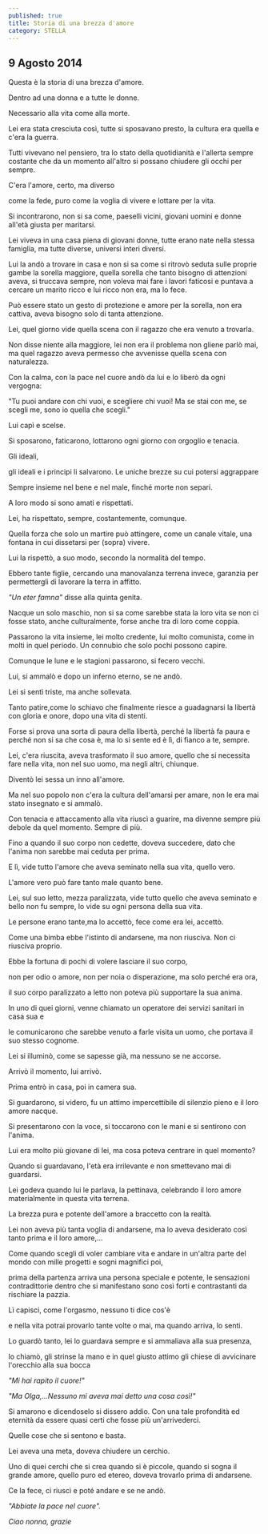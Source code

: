 ```yaml
---
published: true
title: Storia di una brezza d'amore
category: STELLA
---
```

## 9 Agosto 2014

Questa è la storia di una brezza d'amore.

Dentro ad una donna e a tutte le donne.

Necessario alla vita come alla morte.

Lei era stata cresciuta così, tutte si sposavano presto, la cultura era quella e c'era la guerra.

Tutti vivevano nel pensiero, tra lo stato della quotidianità e l'allerta sempre costante che da un momento all'altro si possano chiudere gli occhi per sempre.

C'era l'amore, certo, ma diverso

come la fede, puro come la voglia di vivere e lottare per la vita.

Si incontrarono, non si sa come, paeselli vicini, giovani uomini e donne all'età giusta per maritarsi. 

Lei viveva in una casa piena di giovani donne, tutte erano nate nella stessa famiglia, ma tutte diverse, universi interi diversi.

Lui la andò a trovare in casa e non si sa come si ritrovò seduta sulle proprie gambe la sorella maggiore, quella sorella che tanto bisogno di attenzioni aveva, si truccava sempre, non voleva mai fare i lavori faticosi e puntava a cercare un marito ricco e lui ricco non era, ma lo fece.

Può essere stato un gesto di protezione e amore per la sorella, non era cattiva, aveva bisogno solo di tanta attenzione.

Lei, quel giorno vide quella scena con il ragazzo che era venuto a trovarla.

Non disse niente alla maggiore, lei non era il problema non gliene parlò mai, ma quel ragazzo aveva permesso che avvenisse quella scena con naturalezza.

Con la calma, con la pace nel cuore andò da lui e lo liberò da ogni vergogna:

"Tu puoi andare con chi vuoi, e scegliere chi vuoi! Ma se stai con me, se scegli me, sono io quella che scegli."

Lui capì e scelse. 

Si sposarono, faticarono, lottarono ogni giorno con orgoglio e tenacia. 

Gli ideali,

gli ideali e i principi li salvarono. Le uniche brezze su cui potersi aggrappare

Sempre insieme nel bene e nel male, finché morte non separi.

A loro modo si sono amati e rispettati.

Lei, ha rispettato, sempre, costantemente, comunque. 

Quella forza che solo un martire può attingere, come un canale vitale, una fontana in cui dissetarsi per (sopra) vivere. 

Lui la rispettò, a suo modo, secondo la normalità del tempo.

Ebbero tante figlie, cercando una manovalanza terrena invece, garanzia per permettergli di lavorare la terra in affitto.

_"Un eter famna"_  disse alla quinta genita.

Nacque un solo maschio, non si sa come sarebbe stata la loro vita se non ci fosse stato, anche culturalmente, forse anche tra di loro come coppia.

Passarono la vita insieme, lei molto credente, lui molto comunista, come in molti in quel periodo. Un connubio che solo pochi possono capire.

Comunque le lune e le stagioni passarono, si fecero vecchi.

Lui, si ammalò e dopo un inferno eterno,
se ne andò.

Lei si sentì triste, ma anche sollevata.

Tanto patire,come lo schiavo che finalmente riesce a guadagnarsi la libertà con gloria e onore, dopo una vita di stenti. 

Forse si prova una sorta di paura della libertà, perché la libertà fa paura e perché non si sa che cosa è, ma lo si sente ed è lì, di fianco a te, sempre.

Lei, c'era riuscita, aveva trasformato il suo amore, quello che si necessita fare nella vita, non nel suo uomo, ma negli altri, chiunque. 

Diventò lei sessa un inno all'amore.

Ma nel suo popolo non c'era la cultura dell'amarsi per amare, non le era mai stato insegnato e si ammalò.

Con tenacia e attaccamento alla vita riuscì a guarire, ma divenne sempre più debole da quel momento. Sempre di più.

Fino a quando il suo corpo non cedette, doveva succedere, dato che l'anima non sarebbe mai ceduta per prima. 

E lì, vide tutto l'amore che aveva seminato nella sua vita, quello vero.

L'amore vero può fare tanto male quanto bene.

Lei, sul suo letto, mezza paralizzata, vide tutto quello che aveva seminato e bello non fu sempre,
lo vide su ogni persona della sua vita.

Le persone erano tante,ma lo accettò, fece come era lei, accettò. 

Come una bimba ebbe l'istinto di andarsene, ma non riusciva. Non ci riusciva proprio. 

Ebbe la fortuna di pochi di volere lasciare il suo corpo,

non per odio o amore, non per noia o disperazione, ma solo perché era ora,

il suo corpo paralizzato a letto non poteva più supportare la sua anima.

In uno di quei giorni, venne chiamato un operatore dei servizi sanitari in casa sua e

le comunicarono che sarebbe venuto a farle visita un uomo, che portava il suo stesso cognome.

Lei si illuminò, come se sapesse già, ma nessuno se ne accorse.

Arrivò il momento, lui arrivò. 

Prima entrò in casa, poi in camera sua.

Si guardarono, si videro, fu un attimo impercettibile di silenzio pieno 
e il loro amore nacque. 

Si presentarono con la voce, si toccarono con le mani e si sentirono con l'anima.

Lui era molto più giovane di lei, ma cosa poteva centrare in quel momento? 

Quando si guardavano, l'età era irrilevante e non smettevano mai di guardarsi.

Lei godeva quando lui le parlava, la pettinava, celebrando il loro amore materialmente in questa vita terrena. 

La brezza pura e potente dell'amore a braccetto con la realtà.

Lei non aveva più tanta voglia di andarsene, ma lo aveva desiderato così tanto prima e il loro amore,...

Come quando scegli di voler cambiare vita e andare in un'altra parte del mondo con mille progetti e sogni magnifici poi, 

prima della partenza arriva una persona speciale e potente, le sensazioni contradittorie dentro che si manifestano sono così forti e contrastanti da rischiare la pazzia.

Lì capisci, come l'orgasmo, nessuno ti dice cos'è 

e nella vita potrai provarlo tante volte o mai, ma quando arriva, lo senti.

Lo guardò tanto, lei lo guardava sempre e si ammaliava alla sua presenza,

lo chiamò, gli strinse la mano e in quel giusto attimo gli chiese di avvicinare l'orecchio alla sua bocca 

_"Mi hai rapito il cuore!"_

_"Ma Olga,...Nessuno mi aveva mai detto una cosa così!"_

Si amarono e dicendoselo si dissero addio.
Con una tale profondità ed eternità da essere quasi certi che fosse più un'arrivederci.

Quelle cose che si sentono e basta.

Lei aveva una meta, doveva chiudere un cerchio.

Uno di quei cerchi che si crea quando si è piccole, quando si sogna il grande amore, quello puro ed etereo, doveva trovarlo prima di andarsene.

Ce la fece, ci riuscì e poté andare e se ne andò.

_"Abbiate la pace nel cuore"._

_Ciao nonna, grazie_

